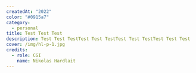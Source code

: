 ```yaml
---
createdAt: "2022"
color: "#0915a7"
category:
  - personal
title: Test Test Test
description: Test Test TestTest Test TestTest Test TestTest Test Test
cover: /img/hl-p-1.jpg
credits:
  - role: CGI
    name: Nikolas Hardlait
---
```

